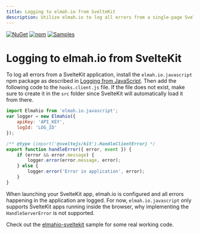 ```yaml
---
title: Logging to elmah.io from SvelteKit
description: Utilize elmah.io to log all errors from a single-page SvelteKit app. Detailed client information, instant notifications, and much more with elmah.io.
---
```


[![NuGet](https://img.shields.io/nuget/v/elmah.io.javascript.svg)](https://www.nuget.org/packages/elmah.io.javascript)
[![npm](https://img.shields.io/npm/v/elmah.io.javascript.svg)](https://www.npmjs.com/package/elmah.io.javascript)
[![Samples](https://img.shields.io/badge/samples-1-brightgreen.svg)](https://github.com/elmahio/elmah.io.javascript/tree/main/samples/elmahio-sveltekit)

# Logging to elmah.io from SvelteKit

To log all errors from a SvelteKit application, install the `elmah.io.javascript` npm package as described in [Logging from JavaScript](https://docs.elmah.io/logging-to-elmah-io-from-javascript/). Then add the following code to the `hooks.client.js` file. If the file does not exist, make sure to create it in the `src` folder since SvelteKit will automatically load it from there.

```javascript
import Elmahio from 'elmah.io.javascript';
var logger = new Elmahio({
    apiKey: 'API_KEY',
    logId: 'LOG_ID'
});

/** @type {import('@sveltejs/kit').HandleClientError} */
export function handleError({ error, event }) {
    if (error && error.message) {
        logger.error(error.message, error);
    } else {
        logger.error('Error in application', error);
    }
}
```

When launching your SvelteKit app, elmah.io is configured and all errors happening in the application are logged. For now, `elmah.io.javascript` only supports SvelteKit apps running inside the browser, why implementing the `HandleServerError` is not supported.

Check out the <a href="https://github.com/elmahio/elmah.io.javascript/tree/main/samples/elmahio-sveltekit" target="_blank" rel="noopener noreferrer">elmahio-sveltekit</a> sample for some real working code.